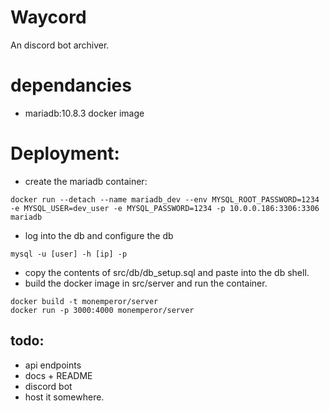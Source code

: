 # Waycord

An discord bot archiver.

# dependancies
- mariadb:10.8.3 docker image

# Deployment:
- create the mariadb container:
```shell
docker run --detach --name mariadb_dev --env MYSQL_ROOT_PASSWORD=1234 -e MYSQL_USER=dev_user -e MYSQL_PASSWORD=1234 -p 10.0.0.186:3306:3306  mariadb
```
- log into the db and configure the db
```shell
mysql -u [user] -h [ip] -p
```
- copy the contents of src/db/db_setup.sql and paste into the db shell.
- build the docker image in src/server and run the container.
```shell
docker build -t monemperor/server
docker run -p 3000:4000 monemperor/server
```

## todo:
- api endpoints
- docs + README
- discord bot
- host it somewhere.
